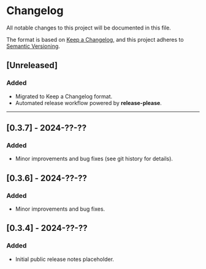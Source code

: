 # Changelog

All notable changes to this project will be documented in this file.

The format is based on [Keep a Changelog](https://keepachangelog.com/en/1.1.0/),
and this project adheres to [Semantic Versioning](https://semver.org).

## [Unreleased]
### Added
- Migrated to Keep a Changelog format.
- Automated release workflow powered by **release-please**.

---

## [0.3.7] - 2024-??-??
### Added
- Minor improvements and bug fixes (see git history for details).

## [0.3.6] - 2024-??-??
### Added
- Minor improvements and bug fixes.

## [0.3.4] - 2024-??-??
### Added
- Initial public release notes placeholder.

<!-- Older versions can be added below if desired -->